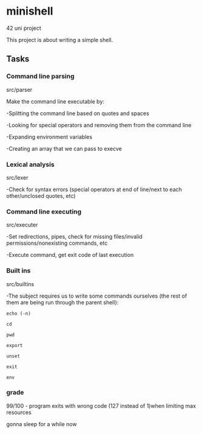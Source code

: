 # minishell

42 uni project

This project is about writing a simple shell.

## Tasks

### Command line parsing

src/parser

Make the command line executable by:

  -Splitting the command line based on quotes and spaces
  
  -Looking for special operators and removing them from the command line
  
  -Expanding environment variables
 
  -Creating an array that we can pass to execve

### Lexical analysis

src/lexer

  -Check for syntax errors (special operators at end of line/next to each other/unclosed quotes, etc)

### Command line executing

src/executer

  -Set redirections, pipes, check for missing files/invalid permissions/nonexisting commands, etc
 
  -Execute command, get exit code of last execution

### Built ins

src/builtins

  -The subject requires us to write some commands ourselves (the rest of them are being run through the parent shell):
  
    echo (-n)
    
    cd
    
    pwd
    
    export
    
    unset
    
    exit
    
    env

### grade

99/100 - program exits with wrong code (127 instead of 1)when limiting max resources

gonna sleep for a while now
